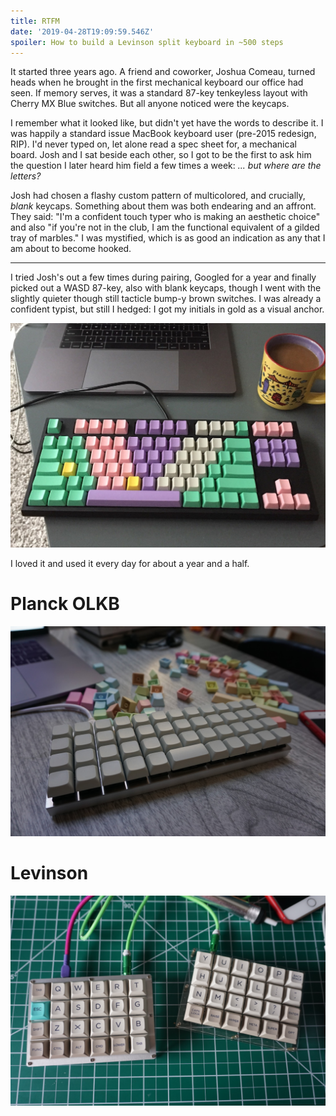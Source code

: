 ```yaml
---
title: RTFM
date: '2019-04-28T19:09:59.546Z'
spoiler: How to build a Levinson split keyboard in ~500 steps
---
```


It started three years ago. A friend and coworker, Joshua Comeau, turned heads when he brought in the first mechanical keyboard our office had seen. If memory serves, it was a standard 87-key tenkeyless layout with Cherry MX Blue switches. But all anyone noticed were the keycaps.

I remember what it looked like, but didn't yet have the words to describe it. I was happily a standard issue MacBook keyboard user (pre-2015 redesign, RIP). I'd never typed on, let alone read a spec sheet for, a mechanical board. Josh and I sat beside each other, so I got to be the first to ask him the question I later heard him field a few times a week: _... but where are the letters?_

Josh had chosen a flashy custom pattern of multicolored, and crucially, _blank_ keycaps. Something about them was both endearing and an affront. They said: "I'm a confident touch typer who is making an aesthetic choice" and also "if you're not in the club, I am the functional equivalent of a gilded tray of marbles." I was mystified, which is as good an indication as any that I am about to become hooked.

---

I tried Josh's out a few times during pairing, Googled for a year and finally picked out a WASD 87-key, also with blank keycaps, though I went with the slightly quieter though still tacticle bump-y brown switches. I was already a confident typist, but still I hedged: I got my initials in gold as a visual anchor.

![My first keyboard: WASD 87-key with Cherry MX Brown switches](./IMG_3971.JPG)

I loved it and used it every day for about a year and a half.

# Planck OLKB

![](./DSC01919.JPG)

# Levinson

![](./LRG_DSC02769.JPG)
